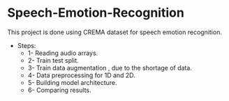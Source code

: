 # Speech-Emotion-Recognition
This project is done using CREMA dataset for speech emotion recognition.
* Steps:
    * 1- Reading audio arrays.
    * 2- Train test split.
    * 3- Train data augmentation , due to the shortage of data.
    * 4- Data preprocessing for 1D and 2D.
    * 5- Building model architecture.
    * 6- Comparing results.
